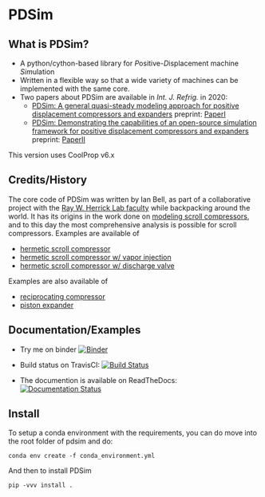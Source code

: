 # PDSim

## What is PDSim?

* A python/cython-based library for *P*ositive-*D*isplacement machine *Sim*ulation
* Written in a flexible way so that a wide variety of machines can be implemented with the same core. 
* Two papers about PDSim are available in *Int. J. Refrig.* in 2020:
    * [PDSim: A general quasi-steady modeling approach for positive displacement compressors and expanders](https://doi.org/10.1016/j.ijrefrig.2019.09.002) preprint: [PaperI](doc/papers/PaperI.pdf)
    * [PDSim: Demonstrating the capabilities of an open-source simulation framework for positive displacement compressors and expanders](https://doi.org/10.1016/j.ijrefrig.2019.10.015) preprint: [PaperII](doc/papers/PaperII.pdf)

This version uses CoolProp v6.x

## Credits/History

The core code of PDSim was written by Ian Bell, as part of a collaborative project with the [Ray W. Herrick Lab faculty](https://engineering.purdue.edu/Herrick) while backpacking around the world. It has its origins in the work done on [modeling scroll compressors](https://docs.lib.purdue.edu/cgi/viewcontent.cgi?article=1003&context=herrick), and to this day the most comprehensive analysis is possible for scroll compressors.  Examples are available of

* [hermetic scroll compressor](examples/scroll_compressor.py)
* [hermetic scroll compressor w/ vapor injection](examples/scroll_compressor_w_VI.py)
* [hermetic scroll compressor w/ discharge valve](examples/scroll_compressor_valve.py)

Examples are also available of

* [reciprocating compressor](examples/recip_compressor.py)
* [piston expander](examples/piston_expander.py)

## Documentation/Examples

* Try me on binder [![Binder](https://mybinder.org/badge.svg)](https://mybinder.org/v2/gh/ibell/pdsim/master?filepath=doc%2Fnotebooks)

* Build status on TravisCI: [![Build Status](https://travis-ci.com/ibell/pdsim.svg?branch=master)](https://travis-ci.com/ibell/pdsim)

* The documention is available on ReadTheDocs: [![Documentation Status](https://readthedocs.org/projects/pdsim/badge/?version=latest)](http://pdsim.readthedocs.io/en/latest/?badge=latest)

## Install

To setup a conda environment with the requirements, you can do move into the root folder of pdsim and do:
```
conda env create -f conda_environment.yml
```

And then to install PDSim
```
pip -vvv install .
```